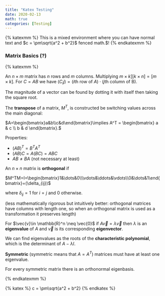 ```yaml
---
title: "Katex Testing"
date: 2020-02-13
math: true 
categories: [Testing]
---
```


{% katexmm %}
This is a mixed environment where you can have normal text and $c = \pm\sqrt{a^2 + b^2}$ fenced math.$!
{% endkatexmm %}

### Matrix Basics (?)

{% katexmm %}

An $n\times m$ matrix has $n$ rows and $m$ columns. Multiplying $m\times k] [k \times n]=[m\times k].$ For $C=AB$ we have $(C_ij)=(i\text{th row of } A)\cdot (j\text{th column of B}).$

The magnitude of a vector can be found by dotting it with itself then taking the square root.

The **transpose** of a matrix, $M^T$, is constructed be switching values across the main diagonal:

$A=\begin{bmatrix}a&b\\c&d\end{bmatrix}\implies A^T = \begin{bmatrix} a & c \\ b & d \end{bmatrix}.$

Properties:

- $(AB)^T=B^TA^T$
- $(AB)C = A(BC) = ABC$
- $AB\neq BA$ (not necessary at least)

An $n\times n$ matrix is **orthogonal** if 

$M^TM=I=\begin{bmatrix}1&\dots&0\\\vdots&\ddots&\vdots\\0&\dots&1\end{bmatrix}=(\delta_{ij})$

where $\delta_{ij}=1$ for $i=j$ and 0 otherwise.

(less mathematically rigorous but intuitively better: orthogonal matrices have columns with length one, so when an orthogonal matrix is used as a transformation it preserves length)

For $\vec{v}\in \mathbb{R}^n \neq \vec{0}$ if $A\vec{v}=\lambda\vec{v}$ then $\lambda$ is an **eigenvalue** of $A$ and $\vec{v}$ is its corresponding **eigenvector**.

We can find eigenvalues as the roots of the **characteristic polynomial**, which is the determinant of $A-\lambda I.$

**Symmetric** (symmetric means that $A=A^T$) matrices must have at least one eigenvalue.

For every symmetric matrix there is an orthonormal eigenbasis.

{% endkatexmm %}

{% katex %}
c = \pm\sqrt{a^2 + b^2}
{% endkatex %}